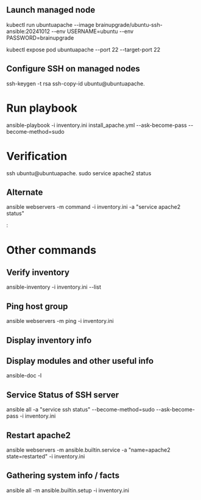 ## Launch managed node
kubectl run ubuntuapache --image brainupgrade/ubuntu-ssh-ansible:20241012 --env USERNAME=ubuntu --env PASSWORD=brainupgrade

kubectl expose pod ubuntuapache --port 22 --target-port 22

## Configure SSH on managed nodes
ssh-keygen -t rsa
ssh-copy-id ubuntu@ubuntuapache.<username>


# Run playbook
ansible-playbook -i inventory.ini install_apache.yml --ask-become-pass --become-method=sudo 

# Verification
ssh ubuntu@ubuntuapache.<username>
sudo service apache2 status

## Alternate 
ansible webservers -m command -i inventory.ini -a "service apache2 status"

<managed-node-ip>:<port>    

# Other commands

## Verify inventory
ansible-inventory -i inventory.ini --list

## Ping host group
ansible webservers -m ping -i inventory.ini 

<!-- ansible webservers -i inventory.ini -m ping --ask-become-pass  --become-method=sudo -->

## Display inventory info
 <!-- ansible-playbook -i inventory.ini install_apache.yml --ask-become-pass --become-method=sudo  -->

## Display modules and other useful info
ansible-doc -l

## Service Status of SSH server
ansible all -a "service ssh status" --become-method=sudo --ask-become-pass -i inventory.ini

## Restart apache2
ansible webservers -m ansible.builtin.service -a "name=apache2 state=restarted" -i inventory.ini

## Gathering system info / facts
ansible all -m ansible.builtin.setup -i inventory.ini 
